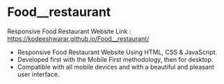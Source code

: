 # Food__restaurant
Responsive Food Restaurant Website Link :
https://kodeeshwarar.github.io/Food__restaurant/

- Responsive Food Restaurant Website Using HTML, CSS & JavaScript.
- Developed first with the Mobile First methodology, then for desktop.
- Compatible with all mobile devices and with a beautiful and pleasant user interface.
